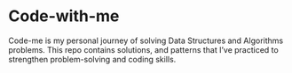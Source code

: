 # Code-with-me
Code-me is my personal journey of solving Data Structures and Algorithms problems. This repo contains solutions, and patterns that I’ve practiced to strengthen problem-solving and coding skills.
